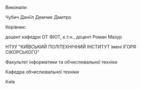 Виконали:

Чубич Даніїл
Демчик Дмитро

Керівник:

доцент кафедри ОТ ФІОТ, к.т.н., доцент Роман Мазур

НТУУ "КИЇВСЬКИЙ ПОЛІТЕХНІЧНИЙ ІНСТИТУТ імені ІГОРЯ СІКОРСЬКОГО"

Факультет інформатики та обчислювальної техніки

Кафедра обчислювальної техніки

Київ